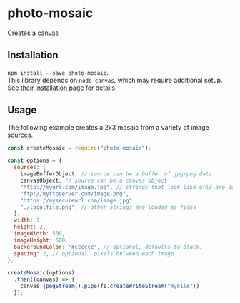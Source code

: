 # photo-mosaic
Creates a canvas 

## Installation
`npm install --save photo-mosaic`.  
This library depends on `node-canvas`, which may require additional setup. See [their installation page](https://github.com/Automattic/node-canvas/wiki/_pages) for details.

## Usage
The following example creates a 2x3 mosaic from a variety of image sources.
```js
const createMosaic = require("photo-mosaic");

const options = {
  sources: [
    imageBufferObject, // source can be a buffer of jpg/png data
    canvasObject, // source can be a canvas object
    "http://myurl.com/image.jpg", // strings that look like urls are downloaded
    "ftp://myftpserver.com/image.png",
    "https://mysecureurl.com/image.jpg"
    "./localfile.png", // other strings are loaded as files
  ],
  width: 3,
  height: 2,
  imageWidth: 500,
  imageHeight: 500,
  backgroundColor: "#cccccc", // optional, defaults to black.
  spacing: 2, // optional: pixels between each image
};

createMosaic(options)
  .then((canvas) => {
    canvas.jpegStream().pipe(fs.createWriteStream("myFile"))
  });
```